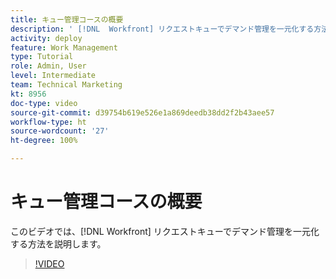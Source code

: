 ```yaml
---
title: キュー管理コースの概要
description: ' [!DNL  Workfront] リクエストキューでデマンド管理を一元化する方法を説明します。'
activity: deploy
feature: Work Management
type: Tutorial
role: Admin, User
level: Intermediate
team: Technical Marketing
kt: 8956
doc-type: video
source-git-commit: d39754b619e526e1a869deedb38dd2f2b43aee57
workflow-type: ht
source-wordcount: '27'
ht-degree: 100%

---
```


# キュー管理コースの概要

このビデオでは、[!DNL  Workfront] リクエストキューでデマンド管理を一元化する方法を説明します。

>[!VIDEO](https://video.tv.adobe.com/v/335219/?quality=12)
